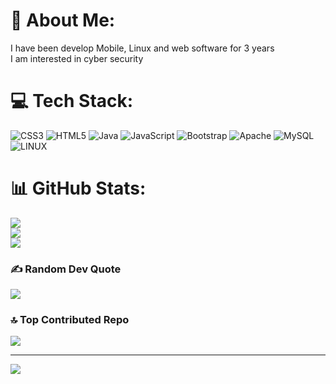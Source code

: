 # 💫 About Me:
I have been develop Mobile, Linux and web software for 3 years<br>I am interested in cyber security


# 💻 Tech Stack:
![CSS3](https://img.shields.io/badge/css3-%231572B6.svg?style=for-the-badge&logo=css3&logoColor=white) ![HTML5](https://img.shields.io/badge/html5-%23E34F26.svg?style=for-the-badge&logo=html5&logoColor=white) ![Java](https://img.shields.io/badge/java-%23ED8B00.svg?style=for-the-badge&logo=java&logoColor=white) ![JavaScript](https://img.shields.io/badge/javascript-%23323330.svg?style=for-the-badge&logo=javascript&logoColor=%23F7DF1E) ![Bootstrap](https://img.shields.io/badge/bootstrap-%23563D7C.svg?style=for-the-badge&logo=bootstrap&logoColor=white) ![Apache](https://img.shields.io/badge/apache-%23D42029.svg?style=for-the-badge&logo=apache&logoColor=white) ![MySQL](https://img.shields.io/badge/mysql-%2300f.svg?style=for-the-badge&logo=mysql&logoColor=white) ![LINUX](https://img.shields.io/badge/Linux-FCC624?style=for-the-badge&logo=linux&logoColor=black)
# 📊 GitHub Stats:
![](https://github-readme-stats.vercel.app/api?username=cakmahacker&theme=dark&hide_border=false&include_all_commits=true&count_private=true)<br/>
![](https://github-readme-streak-stats.herokuapp.com/?user=cakmahacker&theme=dark&hide_border=false)<br/>
![](https://github-readme-stats.vercel.app/api/top-langs/?username=cakmahacker&theme=dark&hide_border=false&include_all_commits=true&count_private=true&layout=compact)

### ✍️ Random Dev Quote
![](https://quotes-github-readme.vercel.app/api?type=horizontal&theme=radical)

### 🔝 Top Contributed Repo
![](https://github-contributor-stats.vercel.app/api?username=cakmahacker&limit=5&theme=dark&combine_all_yearly_contributions=true)

---
[![](https://visitcount.itsvg.in/api?id=cakmahacker&icon=0&color=0)](https://visitcount.itsvg.in)

<!-- Proudly created with GPRM ( https://gprm.itsvg.in ) -->
